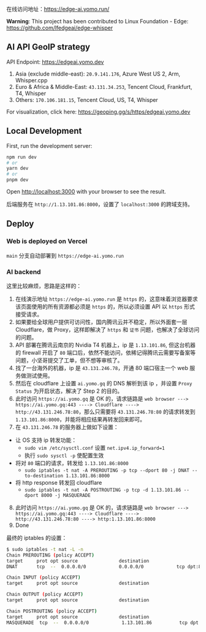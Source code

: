 在线访问地址：https://edge-ai.yomo.run/

**Warning**: This project has been contributed to Linux Foundation - Edge: https://github.com/lfedgeai/edge-whisper

## AI API GeoIP strategy

API Endpoint: https://edgeai.yomo.dev

1. Asia (exclude middle-east): `20.9.141.176`, Azure West US 2, Arm, Whisper.cpp
2. Euro & Africa & Middle-East: `43.131.34.253`, Tencent Cloud, Frankfurt, T4, Whisper
3. Others: `170.106.181.15`, Tencent Cloud, US, T4, Whisper

For visualization, click here: https://geoping.gg/s/https/edgeai.yomo.dev

## Local Development

First, run the development server:

```bash
npm run dev
# or
yarn dev
# or
pnpm dev
```

Open [http://localhost:3000](http://localhost:3000) with your browser to see the result.

后端服务在 `http://1.13.101.86:8000`，设置了 `localhost:3000` 的跨域支持。

## Deploy

### Web is deployed on Vercel

`main` 分支自动部署到 `https://edge-ai.yomo.run` 

### AI backend

这里比较麻烦，思路是这样的：

1. 在线演示地址 `https://edge-ai.yomo.run` 是 `https` 的，这意味着浏览器要求该页面使用的所有资源都必须是 `https` 的，所以必须设置 API 以 `https` 形式接受请求。
2. 如果要给全球用户提供可访问性，国内腾讯云并不稳定，所以外面套一层 Cloudflare，做 Proxy，这样即解决了 `https` 和 `证书` 问题，也解决了全球访问的问题。
3. API 部署在腾讯云南京的 Nvidia T4 机器上，ip 是 `1.13.101.86`, 但这台机器的 firewall 开启了 `80` 端口后，依然不能访问，依稀记得腾讯云需要写备案等问题，小坚哥提交了工单，但不想等审核了。
4. 找了一台海外的机器，ip 是 `43.131.246.78`，开通 80 端口宿主一个 web 服务做测试使用。
5. 然后在 cloudflare 上设置 `ai.yomo.gq` 的 DNS 解析到该 ip ，并设置 `Proxy Status` 为开启状态，解决了 Step 2 的目的。
6. 此时访问 `https://ai.yomo.gq` 是 OK 的，请求链路是 `web browser ---> https://ai.yomo.gq:443 ----> Cloudflare ----> http://43.131.246.78:80`，那么只需要将 `43.131.246.78:80` 的请求转发到 `1.13.101.86:8000`，并能将相应结果再转发回来即可。
7. 在 `43.131.246.78` 的服务器上做如下设置：
  - 让 OS 支持 ip 转发功能：
    - `sudo vim /etc/sysctl.conf` 设置 `net.ipv4.ip_forward=1`
    - 执行 `sudo sysctl -p` 使配置生效
  - 将对 `80` 端口的请求，转发给 `1.13.101.86:8000`
    - `sudo iptables -t nat -A PREROUTING -p tcp --dport 80 -j DNAT --to-destination 1.13.101.86:8000`
  - 将 http response 转发回 cloudflare
    - `sudo iptables -t nat -A POSTROUTING -p tcp -d 1.13.101.86 --dport 8000 -j MASQUERADE`
8. 此时访问 `https://ai.yomo.gq` 是 OK 的，请求链路是 `web browser ---> https://ai.yomo.gq:443 ----> Cloudflare ----> http://43.131.246.78:80 ----> http:1.13.101.86:8000`
9. Done

最终的 iptables 的设置：

```sh
$ sudo iptables -t nat -L -n
Chain PREROUTING (policy ACCEPT)
target     prot opt source               destination
DNAT       tcp  --  0.0.0.0/0            0.0.0.0/0            tcp dpt:80 to:1.13.101.86:8000

Chain INPUT (policy ACCEPT)
target     prot opt source               destination

Chain OUTPUT (policy ACCEPT)
target     prot opt source               destination

Chain POSTROUTING (policy ACCEPT)
target     prot opt source               destination
MASQUERADE  tcp  --  0.0.0.0/0            1.13.101.86          tcp dpt:8000
```
